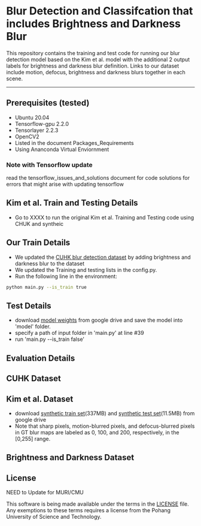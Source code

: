 # Blur Detection and Classifcation that includes Brightness and Darkness Blur

This repository contains the training and test code for running our blur detection model based on the Kim et al. model with the additional 2 output labels for brightness and darkness blur definition. 
Links to our dataset include motion, defocus, brightness and darkness blurs together in each scene.

--------------------------
## Prerequisites (tested)
- Ubuntu 20.04
- Tensorflow-gpu 2.2.0
- Tensorlayer 2.2.3
- OpenCV2
- Listed in the document Packages_Requirements
- Using Ananconda Virtual Enviornment

### Note with Tensorflow update
read the tensorflow_issues_and_solutions document for code solutions for errors that might arise with updating tensorflow

## Kim et al. Train and Testing Details
- Go to XXXX to run the original Kim et al. Training and Testing code using CHUK and syntheic 

## Our Train Details 
- We updated the [CUHK blur detection dataset](http://www.cse.cuhk.edu.hk/~leojia/projects/dblurdetect/dataset.html) by adding brightness and darkness blur to the dataset
- We updated the Training and testing lists in the config.py.
- Run the following line in the environment:
  
```bash
python main.py --is_train true
```

## Test Details
- download [model weights](https://drive.google.com/file/d/11FBVmAIfeHDHpOjLXewzpA2lgcOOqo2_/view?usp=sharing) from google drive and save the model into 'model' folder.
- specify a path of input folder in 'main.py' at line #39
- run 'main.py --is_train false'


## Evaluation Details

## CUHK Dataset

## Kim et al. Dataset
- download [synthetic train set](https://drive.google.com/file/d/1QUygL2nalHldcJMwFJPfPFWokMoIbI9L/view?usp=sharing)(337MB) and [synthetic test set](https://drive.google.com/file/d/1-lV3CS_6rI_by6StkGQYsdn0SeOxwepu/view?usp=sharing)(11.5MB) from google drive
- Note that sharp pixels, motion-blurred pixels, and defocus-blurred pixels in GT blur maps are labeled as 0, 100, and 200, respectively, in the [0,255] range.

## Brightness and Darkness Dataset

## License ##
NEED to Update for MURI/CMU

This software is being made available under the terms in the [LICENSE](LICENSE) file.
Any exemptions to these terms requires a license from the Pohang University of Science and Technology.

